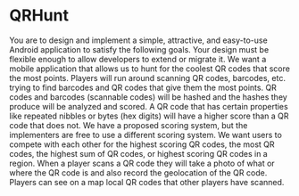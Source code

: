# QRHunt
You are to design and implement a simple, attractive, and easy-to-use Android application to satisfy the following goals. Your design must be flexible enough to allow developers to extend or migrate it. We want a mobile application that allows us to hunt for the coolest QR codes that score the most points. Players will run around scanning QR codes, barcodes, etc. trying to find barcodes and QR codes that give them the most points. QR codes and barcodes (scannable codes) will be hashed and the hashes they produce will be analyzed and scored. A QR code that has certain properties like repeated nibbles or bytes (hex digits) will have a higher score than a QR code that does not. We have a proposed scoring system, but the implementers are free to use a different scoring system. We want users to compete with each other for the highest scoring QR codes, the most QR codes, the highest sum of QR codes, or highest scoring QR codes in a region.  When a player scans a QR code they will take a photo of what or where the QR code is and also record the geolocation of the QR code.  Players can see on a map local QR codes that other players have scanned.
